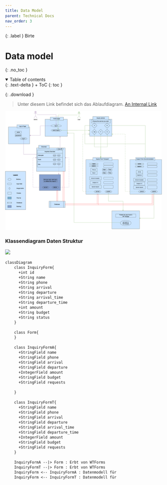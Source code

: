 ```yaml
---
title: Data Model
parent: Technical Docs
nav_order: 3
---
```


{: .label }
Birte

# Data model
{: .no_toc }

<details open markdown="block">
{: .text-delta }
<summary>Table of contents</summary>
+ ToC
{: toc }
</details>

{: .download }
> Unter diesem Link befindet sich das Ablaufdiagram.
> [An Internal Link](/file:///Users/lanakarout/Downloads/Ablauf_VIPVOYAGE.drawio.html)

![Ablauf Diagram](../assets/images/ablauf.drawio.png)

### Klassendiagram Daten Struktur

[![](https://mermaid.ink/img/pako:eNrFVN1qgzAYfZWQ22mp1n_GYNAVel1hMISR1tQGNNqYlHWub7a7vdhSU4o_2cZgMG_Uc77zxXP8kgZuyhTDCG5yVNdzgjKGioQCebUIWNK9IOy4KFnRKByAG0I5IOn1dcUZoRmgqMBDrNqVdAQixsgB5UM4xRViXLCv6p85GS9wFfXZ8xeiohSUDwVrkWZ4hNYccVEr9KRu3RQ69jVsJ6P7ZtB5QXCe6qJRhC4fxehDUtw4qSXlOMPsItUZV5TWvaIY3gtc87rr73uz8T-Z1Sh1szGQ90v-PLBeVN2JAKb5dtdOEIjAA1tzcCgpeIzPSD0qj39XDm5Ns79aBOaIY1rIbZ3nYPvxzn4UxVoRNGCBWYFIKo-H9k8nkO-wzBBG8jHFWyRynsCEnmQpErxcHekGRpwJbEBRpbLj5UCB0RbltUQrRGHUwBcY2U44sQLPDn3Hdlzb9x0DHiXsTSzLcdxwZruWOw1c_2TA17KULaaTIPBmbhhY08AOLc_22n5PLXle9PQJ4ouIrA?type=png)](https://mermaid.live/edit#pako:eNrFVN1qgzAYfZWQ22mp1n_GYNAVel1hMISR1tQGNNqYlHWub7a7vdhSU4o_2cZgMG_Uc77zxXP8kgZuyhTDCG5yVNdzgjKGioQCebUIWNK9IOy4KFnRKByAG0I5IOn1dcUZoRmgqMBDrNqVdAQixsgB5UM4xRViXLCv6p85GS9wFfXZ8xeiohSUDwVrkWZ4hNYccVEr9KRu3RQ69jVsJ6P7ZtB5QXCe6qJRhC4fxehDUtw4qSXlOMPsItUZV5TWvaIY3gtc87rr73uz8T-Z1Sh1szGQ90v-PLBeVN2JAKb5dtdOEIjAA1tzcCgpeIzPSD0qj39XDm5Ns79aBOaIY1rIbZ3nYPvxzn4UxVoRNGCBWYFIKo-H9k8nkO-wzBBG8jHFWyRynsCEnmQpErxcHekGRpwJbEBRpbLj5UCB0RbltUQrRGHUwBcY2U44sQLPDn3Hdlzb9x0DHiXsTSzLcdxwZruWOw1c_2TA17KULaaTIPBmbhhY08AOLc_22n5PLXle9PQJ4ouIrA)


```mermaid
classDiagram
    class InquiryForm{
      +int id
      +String name
      +String phone
      +String arrival
      +String departure
      +String arrival_time
      +String departure_time
      +int amount
      +String budget
      +String status
    }
    
    class Form{
    }
    
    class InquiryFormA{
      +StringField name
      +StringField phone
      +StringField arrival
      +StringField departure
      +IntegerField amount
      +StringField budget
      +StringField requests
    
    }
    
    class InquiryFormT{
      +StringField name
      +StringField phone
      +StringField arrival
      +StringField departure
      +StringField arrival_time
      +StringField departure_time
      +IntegerField amount
      +StringField budget
      +StringField requests
    }
    
    InquiryFormA --|> Form : Erbt von WTForms
    InquiryFormT --|> Form : Erbt von WTForms
    InquiryForm <-- InquiryFormA : Datenmodell für
    InquiryForm <-- InquiryFormT : Datenmodell für
```

